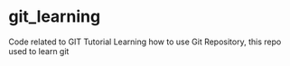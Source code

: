 # git_learning
Code related to GIT Tutorial
Learning how to use Git Repository, this repo used to learn git 
